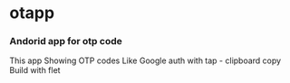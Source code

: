 # otapp 
### Andorid app for otp code 
This app Showing OTP codes Like Google auth with tap - clipboard copy
Build with flet

